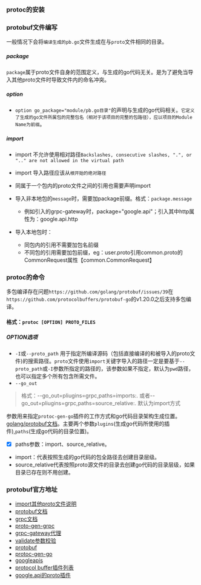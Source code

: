 ### protoc的安装

### protobuf文件编写
一般情况下会将`编译生成的pb.go`文件生成在与`proto`文件相同的目录。
##### package
`package`属于proto文件自身的范围定义，与生成的go代码无关。是为了避免当导入其他proto文件时导致文件内的命名冲突。

##### option

- `option go_package="module/pb.go目录"`的声明与生成的go代码相关。`它定义了生成的go文件所属包的完整包名（相对于该项目的完整的包路径），应以项目的Module Name为前缀`。 

##### import
- import 不允许使用相对路径`Backslashes, consecutive slashes, ".", or ".." are not allowed in the virtual path`
- import 导入路径应该从`根开始的绝对路径`
- 同属于一个包内的proto文件之间的引用也需要声明import
- 导入非本地包的`message`时，需要加package前缀。格式：`package.message`

    - 例如引入的grpc-gateway时，package="google.api"；引入其中http属性为：google.api.http
- 导入本地包时：

    - 同包内的引用不需要加包名前缀
    - 不同包的引用需要加包前缀，eg：user.proto引用common.proto的CommonRequest属性【common.CommonRequest】

### protoc的命令
多包编译存在问题`https://github.com/golang/protobuf/issues/39`在`https://github.com/protocolbuffers/protobuf-go`的v1.20.0之后支持多包编译。

#### 格式：`protoc [OPTION] PROTO_FILES`
##### OPTION选项
- `-I`或`--proto_path`
用于指定所编译源码（包括直接编译的和被导入的proto文件)的搜索路径。`proto`文件使用`import`关键字导入的路径一定是要基于`--proto_path`或`-I`参数所指定的路径的，该参数如果不指定，默认为`pwd`路径，也可以指定多个所有包含所需文件。
- `--go_out`
> 格式：--go_out=pliugins=grpc,paths=imports:.
或者--go_out=pliugins=grpc,paths=source_relative:.
默认为import方式

参数用来指定`protoc-gen-go`插件的工作方式和go代码目录架构生成位置。[golang/protobuf文档](https://github.com/golang/protobuf#parameters)。主要两个参数`plugins`(生成go代码所使用的插件),`paths`(生成go代码的目录位置)。
- [x] paths参数：import、source_relative。
- import：代表按照生成的go代码的包全路径去创建目录层级。
- source_relative代表按照proto源文件的目录去创建go代码的目录层级，如果目录已存在则不用创建。

### protobuf官方地址
- [import其他proto文件说明](https://mileslin.github.io/2020/04/Golang/Import-%E5%85%B6%E4%BB%96-proto/)
- [protobuf文档](https://developers.google.com/protocol-buffers/docs/reference/overview)
- [grpc文档](https://www.grpc.io/docs/what-is-grpc/)
- [proto-gen-grpc](https://github.com/grpc/grpc-go)
- [grpc-gateway代理](https://github.com/grpc-ecosystem/grpc-gateway)
- [validate参数校验](https://github.com/envoyproxy/protoc-gen-validate)
- [protobuf](https://github.com/golang/protobuf)
- [protoc-gen-go](https://github.com/protocolbuffers/protobuf-go)
- [googleapis](https://github.com/googleapis/googleapis)
- [protocol buffer插件列表](https://github.com/protocolbuffers/protobuf/blob/master/docs/third_party.md)
- [google.api的proto插件](https://github.com/googleapis/googleapis/blob/master/google/api/field_behavior.proto)